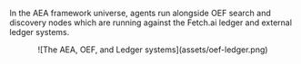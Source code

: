 
In the AEA framework universe, agents run alongside OEF search and discovery nodes which are running against the Fetch.ai ledger and external ledger systems.


<center>![The AEA, OEF, and Ledger systems](assets/oef-ledger.png)</center>
